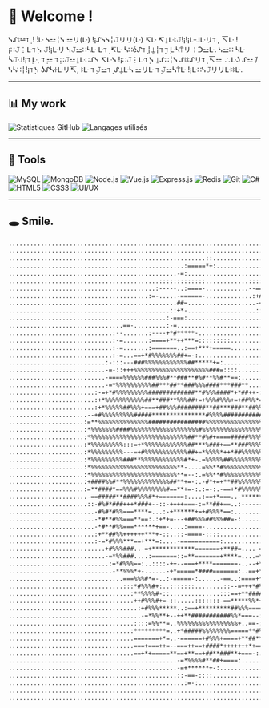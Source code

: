 # 💊 Welcome !

ᓭᔑꖎ⚍ℸ ̣ ! ⋮ᒷ ᓭ⚍╎ᓭ ⚍リ(ᒷ) !¡ᔑᓭᓭ╎𝙹リリ(ᒷ) ↸ᒷ ↸⍊ᒷꖎ𝙹!¡!¡ᒷᒲᒷリℸ ̣, ↸ᒷ !¡∷𝙹⋮ᒷℸ ̣ᓭ 𝙹!¡ᒷリ ᓭ𝙹⚍∷ᓵᒷ ᒷℸ ̣ ↸ᒷ ᓵ∷éᔑℸ ̣╎⍊╎ℸ ̣ℸ ̣ᒷᓵ⍑リ╎ᑑ⚍ᒷ. ᓭ⚍∷ ᓵᒷ ᓵ𝙹ᒲ!¡ℸ ̣ᒷ, ℸ ̣⚍ ℸ ̣∷𝙹⚍⍊ᒷ∷ᔑᓭ ↸ᒷᓭ !¡∷𝙹⋮ᒷℸ ̣ᓭ ⍊ᔑ∷╎ᓭ ᔑꖎꖎᔑリℸ ̣ ↸⚍ ∴ᒷʖ ᔑ⚍ ̇/ ᓭᓵ∷╎!¡ℸ ̣ᓭ ʖᔑᓵꖌᒷリ↸, ꖎᒷ ℸ ̣𝙹⚍ℸ ̣ ᔑ⍊ᒷᓵ ⚍リᒷ ℸ ̣𝙹⚍ᓵ⍑ᒷ !¡ᒷ∷ᓭ𝙹リリᒷꖎꖎᒷ.

---

## 📊 My work

![Statistiques GitHub](https://github-readme-stats.vercel.app/api?username=thomasdeletml&show_icons=true&theme=github_dark)
![Langages utilisés](https://github-readme-stats.vercel.app/api/top-langs/?username=ThomasDelETML&layout=compact&theme=github_dark)

---

## 🧰 Tools

![MySQL](https://img.shields.io/badge/-MySQL-000?style=flat&logo=mysql)
![MongoDB](https://img.shields.io/badge/-MongoDB-000?style=flat&logo=mongodb)
![Node.js](https://img.shields.io/badge/-Node.js-000?style=flat&logo=node.js)
![Vue.js](https://img.shields.io/badge/-Vue.js-000?style=flat&logo=vue.js)
![Express.js](https://img.shields.io/badge/-Express.js-000?style=flat&logo=express)
![Redis](https://img.shields.io/badge/-Redis-000?style=flat&logo=redis)
![Git](https://img.shields.io/badge/-Git-000?style=flat&logo=git)
![C#](https://img.shields.io/badge/-C%23-000?style=flat&logo=c-sharp)
![HTML5](https://img.shields.io/badge/-HTML5-000?style=flat&logo=html5)
![CSS3](https://img.shields.io/badge/-CSS3-000?style=flat&logo=css3)
![UI/UX](https://img.shields.io/badge/-UI%2FUX%20Design-000?style=flat&logo=figma)


---

## 🕳 Smile.

```txt
.................................................................................................................
.................................................................................................................
.......................................................::........................................................
.................................................:=====*+:.......................................................
...............................................-=:...............................................................
..........................................:::::::::::::............:::::.........................................
.........................................:-----..:====-............--==-:........................................
.......................................:=-.....-======-.............:+##+=:......................................
...............................................##=...................-==+*-......................................
.............................................::+*-...................::-+*=--::..................................
............................................:-===:.....................:=***+==..................................
................................==-.........:-=.........................-=+**##===...............................
.............................:--.......:----+*#*****-...................-=+**##*++...............................
.............................:-=.......:====+**++***=:::::::::..........:-=+*##***:::............................
.............................:-=.......:=======..:==+***+=====............:==**###**-............................
.............................:-=...==+*#%%%%%%%##+=-:.....................:=======##=............................
...........................:-:::---###%%%%%%%%%%%%##*****+=:...............::-=:::++==-..........................
...........................-=-::+++%%%%%%%%%%%%%%%%%%%%%###=::::............::-...--=+=..........................
...........................-====%%%%%%###%%%#**###**#%#**%%#**==:...................:=-..........................
...........................-=*%%%%%%%%%%##***##**###%%%####***###**...................:=-:.......................
........................:-=+*#%%%%%%%%%#############**#%%%####*+*##++-::.....::.......:+=:.......................
........................:+*%%%%%%%%%%%##**###**%%%##+=+%%%#%%%+=+##%%*=-:...:-=.......:*+:.......................
........................:+*%%%%%##%%%+===+##%%%########**##***###**##%%%%#=.:-=***....:====-.....................
......................--+#%%%%%%%%%#####***************#%%%%##############**+=====-----====-.....................
.....................:=**%%%%%%%%%%%%%%################%%%%%%%%%%%%%%%%%%%###**-::::-=-:--=-.....................
.....................:*%%%%%%%####%%%%%%%%%%%%%%%%%%%#%%%%%%%%%%%%%%%%%%%%%%%%%:....:=-..-=-.....................
.....................:*%%%%%%%%%%%%%%%%%%%%%%%%%%%##**#%#+====#####%%%%%%%%%%%#===..:=-..-=-.....................
.....................:*%%%%%%%%%:::=+*%%%%%%%%%%%%##***%###+==**###%%%%%%%%%%%####.......-=-.....................
.....................:*%%%%%%%%%---=+#%%%%%%%%%%%%##+=*%%%%*++*##%%%%%%%%%%%%**###.......:-:.....................
.....................:*%%%%%%%%%###**%%%%%%%%%%%%#*+-.=%%%%%##%%%%%%%%%%%%%%#==###...............................
.....................:*%%%%%%%%%%%%%%%%%%%%%%%%**-....=%%**#%%%%%%%%%%%%%%%%*:.###=-:............................
.....................:*%%%%%%%%%%%%%%%%%%%%%%%%**=--:.=%%**#%%%%%%%%%%%%%%##+--###=---:..........................
.....................:+####%%#**%%%%%%%%%%%%%##**+=-:.-#*+=+**##%%%%%%%%%%#*+==***==--::::::.....................
.....................:=**####*==%%%#%%%%%%%%#==**+=-:.:=-:.-==+*#%%%%%%%%##*+=====**-.:====-.....................
......................-==#####**####%%%#*+=======:....:==+*===..-******+:.:====***##=.:*+==-.....................
......................::-#%#*###+++*###+--::-++++===-:=**##+==..:--------:-=+**###%%=.:---=-.....................
........................-#%#*#%%===****=...:-+******+=+#%%%*==:.........-=--+%%%%%%%=....-=-.....................
........................-*#**#%%===**==:.:+*+=---+##%%%##%%%##=-:.......-=:.=%%%%%##-...:-=-.....................
........................-*#**#%%===******+==-....:====-.................-=:.=%%%##....:*+==-.....................
........................:+**##%%++++++***+-::..::-====-::::............:=+-:=%%+==::-=+*+-::.....................
........................:-=*#%%%***==+***=:....-===========:...........:=*+=+%%:..==*##*+:.......................
...........................+#%%%###..-=+************=======+**##=....-==*#+==**:..**###*+:.......................
...........................-=*%%###....:=======::=**=======+****=....=****##+::---%%%##*+:.......................
............................:=*#%%%==:..::::-++--===+****=======-..--+******=:.***####*==:.......................
.............................-**%%%*+-......-+*=====*####=======:..==+******=:.###**##*=-:.......................
................................===%%%#*=-..:-=====-:......-==..:====+**%%*=-..-====*##*+:.......................
................................:::*#%%%#+:..:::::::........::--=+++*#%%#*=:....::++#%*::........................
..................................:**%%%%#-::..............:::==+**#####+=:....:::##**=..........................
...................................++#%%%#+=-::.....:::::::-==*****%%*++:......===%%=............................
....................................:+#%%%*****..:==+*********##%%%====-:......%%%**==-..........................
.....................................-=*%%**+--++**###########%%*===--::....:++%%%---=-..........................
...................................::::=%%**=..%%%%%%%%%%%%%%%%%+..==-::::::=%%###..:-:..........................
..................................:*********=..+*#####%%%%%%%%=====**#%%#***#%%:.................................
...................................=======+*=..-======+#%%%+====+**##*****-......................................
...................................===+===++=--===++==+####*+++++++*+=====:......................................
...................................==+*+=====**==+**==+##**###**+===-:...........................................
...............................................-=*%%%%#**##+====:................................................
...............................................-=+******+-:......................................................
...............................................::-==-::::........................................................
.................................................:=-:............................................................
.................................................................................................................
.................................................................................................................
